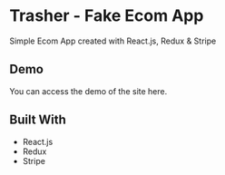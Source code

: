 # Trasher - Fake Ecom App

Simple Ecom App created with React.js, Redux & Stripe

## Demo

You can access the demo of the site here.

## Built With

* React.js 
* Redux
* Stripe
